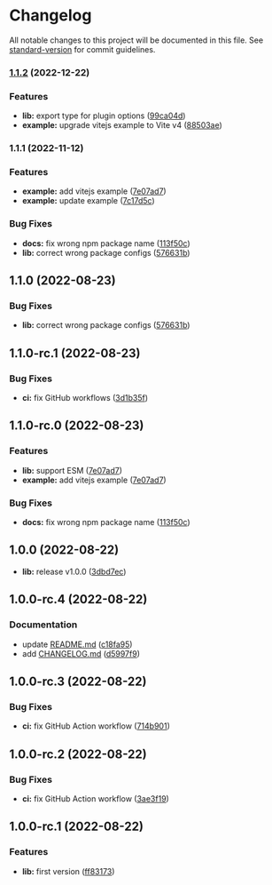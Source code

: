 # Changelog

All notable changes to this project will be documented in this file. See [standard-version](https://github.com/conventional-changelog/standard-version) for commit guidelines.

### [1.1.2](https://github.com/ansidev/swetrix-vue/compare/v1.1.1...v1.1.2) (2022-12-22)


### Features

* **lib:** export type for plugin options ([99ca04d](https://github.com/ansidev/swetrix-vue/commit/99ca04dfb66e1d480e36efb9287731af37a6c117))
* **example:** upgrade vitejs example to Vite v4 ([88503ae](https://github.com/ansidev/swetrix-vue/commit/88503ae381683353b9f089903dc409e2693089d5))

### 1.1.1 (2022-11-12)


### Features

* **example:** add vitejs example ([7e07ad7](https://github.com/ansidev/swetrix-vue/commit/7e07ad718c946dc47b92f1ef99b5fe5d1f89bccc))
* **example:** update example ([7c17d5c](https://github.com/ansidev/swetrix-vue/commit/7c17d5c616d2d9ffd70c50f1cd84dfc91e5771af))


### Bug Fixes

* **docs:** fix wrong npm package name ([113f50c](https://github.com/ansidev/swetrix-vue/commit/113f50c7df7d2dc4ea62aacb8ba05ce3eebcd860))
* **lib:** correct wrong package configs ([576631b](https://github.com/ansidev/swetrix-vue/commit/576631beee16b0a35c3c5f9dbb35643414e953bd))

## 1.1.0 (2022-08-23)

### Bug Fixes

* **lib:** correct wrong package configs ([576631b](https://github.com/ansidev/swetrix-vue/commit/576631beee16b0a35c3c5f9dbb35643414e953bd))

## 1.1.0-rc.1 (2022-08-23)

### Bug Fixes

* **ci:** fix GitHub workflows ([3d1b35f](https://github.com/ansidev/swetrix-vue/commit/3d1b35f53ed2e520eb47670c48830ce12428bc0d))

## 1.1.0-rc.0 (2022-08-23)

### Features

* **lib:** support ESM ([7e07ad7](https://github.com/ansidev/swetrix-vue/commit/7e07ad718c946dc47b92f1ef99b5fe5d1f89bccc))
* **example:** add vitejs example ([7e07ad7](https://github.com/ansidev/swetrix-vue/commit/7e07ad718c946dc47b92f1ef99b5fe5d1f89bccc))

### Bug Fixes

* **docs:** fix wrong npm package name ([113f50c](https://github.com/ansidev/swetrix-vue/commit/113f50c7df7d2dc4ea62aacb8ba05ce3eebcd860))

## 1.0.0 (2022-08-22)

- **lib:** release v1.0.0 ([3dbd7ec](https://github.com/ansidev/swetrix-vue/commit/3dbd7ec805a1409311cfeab54c7e1a4500fcf64a))

## 1.0.0-rc.4 (2022-08-22)

### Documentation

- update [README.md](./README.md) ([c18fa95](https://github.com/ansidev/swetrix-vue/commit/c18fa95316445f8eea52893cb3e1717b28061d1e))
- add [CHANGELOG.md](./CHANGELOG.md) ([d5997f9](https://github.com/ansidev/swetrix-vue/commit/d5997f98f28f549cdd2205f914125dae8c22ba95))

## 1.0.0-rc.3 (2022-08-22)

### Bug Fixes

- **ci:** fix GitHub Action workflow ([714b901](https://github.com/ansidev/swetrix-vue/commit/714b901e52951257fd345bf62b9aeb22cce3f369))

## 1.0.0-rc.2 (2022-08-22)

### Bug Fixes

- **ci:** fix GitHub Action workflow ([3ae3f19](https://github.com/ansidev/swetrix-vue/commit/3ae3f19a403e9b7d5316420571fd53fe1c640e3b))

## 1.0.0-rc.1 (2022-08-22)

### Features

- **lib:** first version ([ff83173](https://github.com/ansidev/swetrix-vue/commit/ff83173486eeb0722ac2cd761b94307b5809e609))
